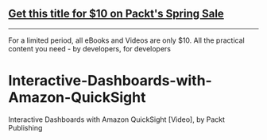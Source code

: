 ## [Get this title for $10 on Packt's Spring Sale](https://www.packt.com/V13495?utm_source=github&utm_medium=packt-github-repo&utm_campaign=spring_10_dollar_2022)
-----
For a limited period, all eBooks and Videos are only $10. All the practical content you need \- by developers, for developers

# Interactive-Dashboards-with-Amazon-QuickSight
Interactive Dashboards with Amazon QuickSight [Video], by Packt Publishing
